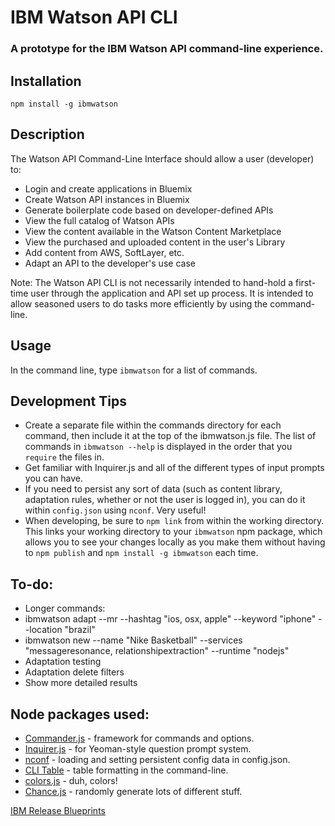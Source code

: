 # IBM Watson API CLI
### A prototype for the IBM Watson API command-line experience.

## Installation
`npm install -g ibmwatson`

## Description
The Watson API Command-Line Interface should allow a user (developer) to:

* Login and create applications in Bluemix
* Create Watson API instances in Bluemix
* Generate boilerplate code based on developer-defined APIs
* View the full catalog of Watson APIs
* View the content available in the Watson Content Marketplace
* View the purchased and uploaded content in the user's Library
* Add content from AWS, SoftLayer, etc.
* Adapt an API to the developer's use case

Note:
The Watson API CLI is not necessarily intended to hand-hold a first-time user through the application and API set up process. It is intended to allow seasoned users to do tasks more efficiently by using the command-line.

## Usage
In the command line, type `ibmwatson` for a list of commands.

## Development Tips
* Create a separate file within the commands directory for each command, then include it at the top of the ibmwatson.js file. The list of commands in `ibmwatson --help` is displayed in the order that you `require` the files in.
* Get familiar with Inquirer.js and all of the different types of input prompts you can have.
* If you need to persist any sort of data (such as content library, adaptation rules, whether or not the user is logged in), you can do it within `config.json` using `nconf`. Very useful!
* When developing, be sure to `npm link` from within the working directory. This links your working directory to your `ibmwatson` npm package, which allows you to see your changes locally as you make them without having to `npm publish` and `npm install -g ibmwatson` each time.

## To-do:
* Longer commands:
* ibmwatson adapt --mr --hashtag "ios, osx, apple" --keyword "iphone" --location "brazil"
* ibmwatson new --name "Nike Basketball" --services "messageresonance, relationshipextraction" --runtime "nodejs"
* Adaptation testing
* Adaptation delete filters
* Show more detailed results

## Node packages used:
* [Commander.js](https://github.com/visionmedia/commander.js/) - framework for commands and options.
* [Inquirer.js](https://github.com/SBoudrias/Inquirer.js/) - for Yeoman-style question prompt system.
* [nconf](https://github.com/flatiron/nconf) - loading and setting persistent config data in config.json.
* [CLI Table](https://github.com/Automattic/cli-table) - table formatting in the command-line.
* [colors.js](https://github.com/marak/colors.js) - duh, colors!
* [Chance.js](https://github.com/victorquinn/chancejs) - randomly generate lots of different stuff.

[IBM Release Blueprints](https://releaseblueprints.ibm.com/display/WDA/Command-Line+Interface)
